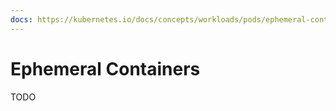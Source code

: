 ```yaml
---
docs: https://kubernetes.io/docs/concepts/workloads/pods/ephemeral-containers/
---
```


# Ephemeral Containers

TODO